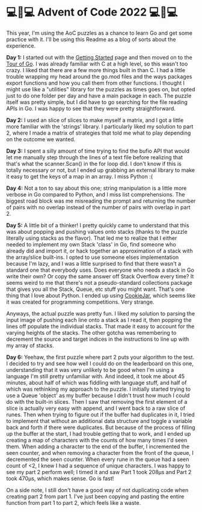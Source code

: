 💻🎄💻 Advent of Code 2022 💻🎄💻
=================================

This year, I'm using the AoC puzzles as a chance to learn Go and get some practice with it. I'll be using this Readme as a blog of sorts about the experience.

**Day 1:** I started out with the [Getting Started](https://go.dev/doc/tutorial/getting-started) page and then moved on to the [Tour of Go](https://go.dev/tour/). I was already familiar with C at a high level, so this wasn't too crazy. I liked that there are a few more things built in than C. I had a little trouble wrapping my head around the go.mod files and the ways packages export functions and how you call them from other functions. I thought I might use like a "utilities" library for the puzzles as times goes on, but opted just to do one folder per day and have a main package in each. The puzzle itself was pretty simple, but I did have to go searching for the file reading APIs in Go. I was happy to see that they were pretty straightforward.

**Day 2:** I used an slice of slices to make myself a matrix, and I got a little more familiar with the 'strings' library. I particularly liked my solution to part 2, where I made a matrix of strategies that told me what to play depending on the outcome we wanted.

**Day 3:** I spent a silly amount of time trying to find the bufio API that would let me manually step through the lines of a text file before realizing that that's what the scanner.Scan() in the for loop did. I don't know if this is totally necessary or not, but I ended up grabbing an external library to make it easy to get the keys of a map in an array. I miss Python :(

**Day 4:** Not a ton to say about this one; string manipulation is a little more verbose in Go compared to Python, and I miss list comprehensions. The biggest road block was me misreading the prompt and returning the number of pairs with no overlap instead of the number of pairs with overlap in part 2.

**Day 5:** A little bit of a thinker! I pretty quickly came to understand that this was about popping and pushing values onto stacks (thanks to the puzzle literally using stacks as the flavor). That led me to realize that I either needed to implement my own Stack 'class' in Go, find someone who already did and import it, or hack together an approximation of a stack with the array/slice built-ins. I opted to use someone elses implementation because I'm lazy, and I was a little surprised to find that there wasn't a standard one that everybody uses. Does everyone who needs a stack in Go write their own? Or copy the same answer off Stack Overflow every time? It seems weird to me that there's not a pseudo-standard collections package that gives you all the Stack, Queue, etc stuff you might want. That's one thing that I love about Python. I ended up using [CookieJar](https://github.com/karalabe/cookiejar), which seems like it was created for programming competitions. Very strange.

Anyways, the actual puzzle was pretty fun. I liked my solution to parsing the input image of pushing each line onto a stack as I read it, then popping the lines off populate the individual stacks. That made it easy to account for the varying heights of the stacks. The other gotcha was remembering to decrement the source and target indices in the instructions to line up with my array of stacks.

**Day 6:** Yeehaw, the first puzzle where part 2 puts your algorithm to the test. I decided to try and see how well I could do on the leaderboard on this one, understanding that it was very unlikely to be good when I'm using a language I'm still pretty unfamiliar with. And indeed, it took me about 45 minutes, about half of which was fiddling with language stuff, and half of which was rethinking my approach to the puzzle. I initially started trying to use a Queue 'object' as my buffer because I didn't trust how much I could do with the built-in slices. Then I saw that removing the first element of a slice is actually very easy with append, and I went back to a raw slice of runes. Then when trying to figure out if the buffer had duplicates in it, I tried to implement that without an additional data structure and toggle a variable back and forth if there were duplicates. But because of the process of filling up the buffer at the start, I had trouble getting that to work, and I ended up creating a map of characters with the counts of how many times I'd seen them. When adding a character to the end of the buffer, I incremented the seen counter, and when removing a character from the front of the queue, I decremented the seen counter. When every rune in the queue had a seen count of <2, I knew I had a sequence of unique characters. I was happy to see my part 2 perform well; I timed it and saw Part 1 took 208µs and Part 2 took 470µs, which makes sense. Go is fast!

On a side note, I still don't have a good way of not duplicating code when creating part 2 from part 1. I've just been copying and pasting the entire function from part 1 to part 2, which feels like a waste.